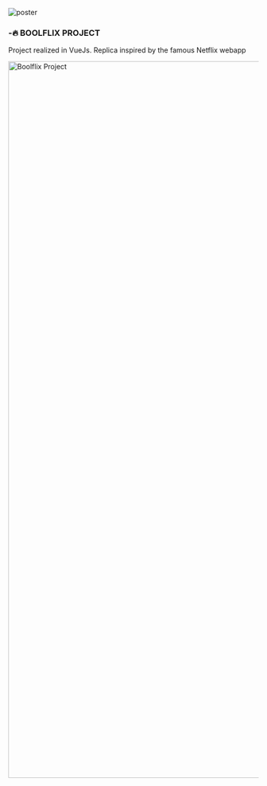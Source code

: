 ![poster](https://user-images.githubusercontent.com/78272736/133293311-e6749087-cba8-486e-84db-c7b39324e02b.png)

### -🔥 BOOLFLIX PROJECT 
Project realized in VueJs. Replica inspired by the famous Netflix webapp

<img width="1440" alt="Boolflix Project" src="https://user-images.githubusercontent.com/78272736/133293196-683add31-ae51-4b0d-bf48-7a59dc8e33f8.png">
